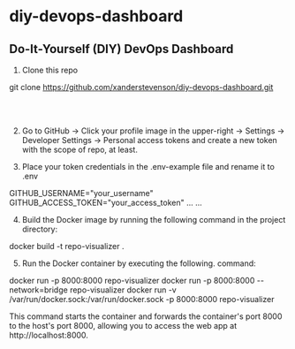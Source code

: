 # diy-devops-dashboard
## Do-It-Yourself (DIY) DevOps Dashboard

1. Clone this repo

git clone https://github.com/xanderstevenson/diy-devops-dashboard.git

<br></br>


2. Go to GitHub -> Click your profile image in the upper-right -> Settings -> Developer Settings -> Personal access tokens and create a new token with the scope of repo, at least.


3. Place your token credentials in the .env-example file and rename it to .env

GITHUB_USERNAME="your_username"<br>
GITHUB_ACCESS_TOKEN="your_access_token"
...
...


4. Build the Docker image by running the following command in the project directory:

docker build -t repo-visualizer .



5. Run the Docker container by executing the following. command:

docker run -p 8000:8000 repo-visualizer
docker run -p 8000:8000 --network=bridge repo-visualizer
docker run -v /var/run/docker.sock:/var/run/docker.sock -p 8000:8000 repo-visualizer


This command starts the container and forwards the container's port 8000 to the host's port 8000, allowing you to access the web app at http://localhost:8000.
